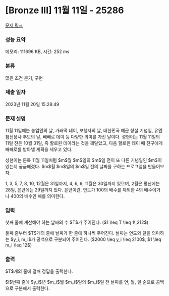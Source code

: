 # [Bronze III] 11월 11일 - 25286 

[문제 링크](https://www.acmicpc.net/problem/25286) 

### 성능 요약

메모리: 111696 KB, 시간: 252 ms

### 분류

많은 조건 분기, 구현

### 제출 일자

2023년 11월 20일 15:28:49

### 문제 설명

<p>11월 11일에는 농업인의 날, 가래떡 데이, 보행자의 날, 대한민국 해군 창설 기념일, 유엔참전용사 추모의 날, 빼빼로 데이 등 다양한 의미를 가진 날이다. 성현이는 11월 11일의 11일 전은 10월 31일, 즉 할로윈 데이라는 것을 깨달았고, 다음 할로윈 데이 때 친구에게 빼빼로를 받아낼 계획을 세우고 있다.</p>

<p>성현이는 문득 11월 11일처럼 $m$월 $m$일의 $m$일 전이 또 다른 기념일인 $m$이 있는지 궁금해졌다. $m$월 $m$일의 $m$일 전의 날짜를 구하는 프로그램을 만들어보자.</p>

<p>1, 3, 5, 7, 8, 10, 12월은 31일까지, 4, 6, 9, 11월은 30일까지 있으며, 2월은 평년에는 28일, 윤년에는 29일까지 있다. 윤년이란, 연도가 100의 배수를 제외한 4의 배수이거나 400의 배수인 해를 의미한다.</p>

### 입력 

 <p>첫째 줄에 계산해야 하는 날짜의 수 $T$가 주어진다. ($1 \leq T \leq 1\,212$)</p>

<p>둘째 줄부터 $T$개의 줄에 날짜가 한 줄에 하나씩 주어진다. 날짜는 연도와 달을 의미하는 $y_i, m_i$가 공백으로 구분되어 주어진다. ($2000 \leq y_i \leq 2100$, $1 \leq m_i \leq 12$)</p>

### 출력 

 <p>$T$개의 줄에 걸쳐 정답을 출력한다.</p>

<p>$i$번째 줄에 $y_i$년 $m_i$월 $m_i$일의 $m_i$일 전 날짜를 연, 월, 일 순으로 공백으로 구분해서 출력한다.</p>

